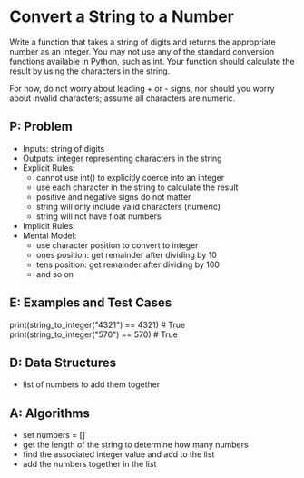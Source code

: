 # Convert a String to a Number
Write a function that takes a string of digits and returns the appropriate number as an integer. You may not use any of the standard conversion functions available in Python, such as int. Your function should calculate the result by using the characters in the string.

For now, do not worry about leading + or - signs, nor should you worry about invalid characters; assume all characters are numeric.

## P: Problem
- Inputs: string of digits
- Outputs: integer representing characters in the string
- Explicit Rules:
    - cannot use int() to explicitly coerce into an integer 
    - use each character in the string to calculate the result 
    - positive and negative signs do not matter
    - string will only include valid characters (numeric) 
    - string will not have float numbers 
- Implicit Rules:
- Mental Model: 
    - use character position to convert to integer
    - ones position: get remainder after dividing by 10
    - tens position: get remainder after dividing by 100 
    - and so on 

## E: Examples and Test Cases
print(string_to_integer("4321") == 4321)  # True
print(string_to_integer("570") == 570)    # True

## D: Data Structures
- list of numbers to add them together 

## A: Algorithms
- set numbers = [] 
- get the length of the string to determine how many numbers
- find the associated integer value and add to the list 
- add the numbers together in the list 



